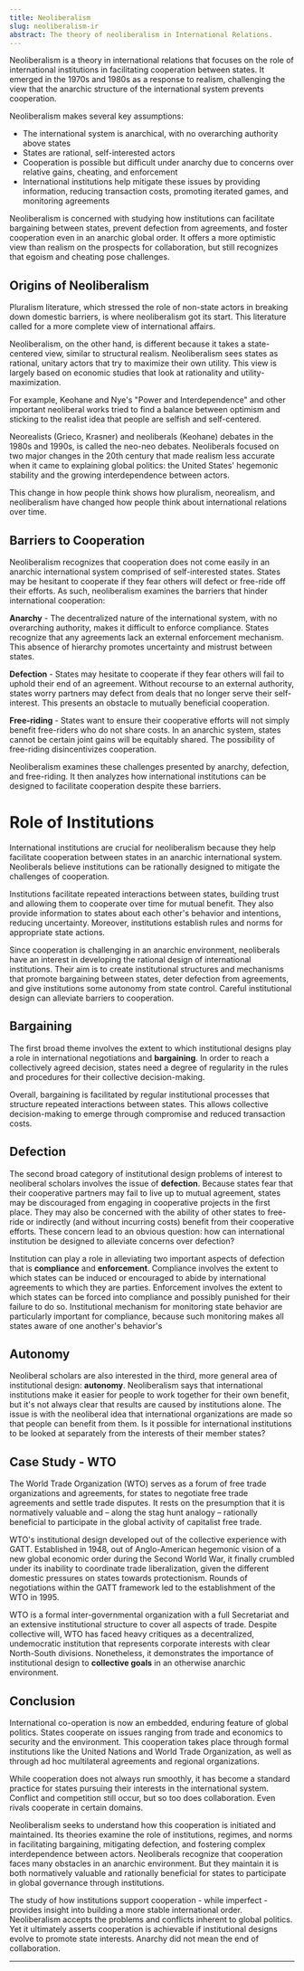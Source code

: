 ```yaml
---
title: Neoliberalism
slug: neoliberalism-ir
abstract: The theory of neoliberalism in International Relations.
---
```


Neoliberalism is a theory in international relations that focuses on the role of international institutions in facilitating cooperation between states. It emerged in the 1970s and 1980s as a response to realism, challenging the view that the anarchic structure of the international system prevents cooperation. 

Neoliberalism makes several key assumptions:

- The international system is anarchical, with no overarching authority above states
- States are rational, self-interested actors
- Cooperation is possible but difficult under anarchy due to concerns over relative gains, cheating, and enforcement
- International institutions help mitigate these issues by providing information, reducing transaction costs, promoting iterated games, and monitoring agreements

Neoliberalism is concerned with studying how institutions can facilitate bargaining between states, prevent defection from agreements, and foster cooperation even in an anarchic global order. It offers a more optimistic view than realism on the prospects for collaboration, but still recognizes that egoism and cheating pose challenges.

## Origins of Neoliberalism

Pluralism literature, which stressed the role of non-state actors in breaking down domestic barriers, is where neoliberalism got its start. This literature called for a more complete view of international affairs.

Neoliberalism, on the other hand, is different because it takes a state-centered view, similar to structural realism. Neoliberalism sees states as rational, unitary actors that try to maximize their own utility. This view is largely based on economic studies that look at rationality and utility-maximization.

For example, Keohane and Nye's "Power and Interdependence" and other important neoliberal works tried to find a balance between optimism and sticking to the realist idea that people are selfish and self-centered.

Neorealists (Grieco, Krasner) and neoliberals (Keohane) debates in the 1980s and 1990s, is called the neo-neo debates. Neoliberals focused on two major changes in the 20th century that made realism less accurate when it came to explaining global politics: the United States' hegemonic stability and the growing interdependence between actors.

This change in how people think shows how pluralism, neorealism, and neoliberalism have changed how people think about international relations over time.

## Barriers to Cooperation

Neoliberalism recognizes that cooperation does not come easily in an anarchic international system comprised of self-interested states. States may be hesitant to cooperate if they fear others will defect or free-ride off their efforts. As such, neoliberalism examines the barriers that hinder international cooperation:

**Anarchy** - The decentralized nature of the international system, with no overarching authority, makes it difficult to enforce compliance. States recognize that any agreements lack an external enforcement mechanism. This absence of hierarchy promotes uncertainty and mistrust between states.

**Defection** - States may hesitate to cooperate if they fear others will fail to uphold their end of an agreement. Without recourse to an external authority, states worry partners may defect from deals that no longer serve their self-interest. This presents an obstacle to mutually beneficial cooperation.

**Free-riding** - States want to ensure their cooperative efforts will not simply benefit free-riders who do not share costs. In an anarchic system, states cannot be certain joint gains will be equitably shared. The possibility of free-riding disincentivizes cooperation.

Neoliberalism examines these challenges presented by anarchy, defection, and free-riding. It then analyzes how international institutions can be designed to facilitate cooperation despite these barriers.

# Role of Institutions

International institutions are crucial for neoliberalism because they help facilitate cooperation between states in an anarchic international system. Neoliberals believe institutions can be rationally designed to mitigate the challenges of cooperation.

Institutions facilitate repeated interactions between states, building trust and allowing them to cooperate over time for mutual benefit. They also provide information to states about each other's behavior and intentions, reducing uncertainty. Moreover, institutions establish rules and norms for appropriate state actions.

Since cooperation is challenging in an anarchic environment, neoliberals have an interest in developing the rational design of international institutions. Their aim is to create institutional structures and mechanisms that promote bargaining between states, deter defection from agreements, and give institutions some autonomy from state control. Careful institutional design can alleviate barriers to cooperation.

## Bargaining

The first broad theme involves the extent to which institutional designs play a role in international negotiations and **bargaining**. In order to reach a collectively agreed decision, states need a degree of regularity in the rules and procedures for their collective decision-making. 

Overall, bargaining is facilitated by regular institutional processes that structure repeated interactions between states. This allows collective decision-making to emerge through compromise and reduced transaction costs.

## Defection 

The second broad category of institutional design problems of interest to neoliberal scholars involves the issue of **defection**. Because states fear that their cooperative partners may fail to live up to mutual agreement, states may be discouraged from engaging in cooperative projects in the first place. They may also be concerned with the ability of other states to free-ride or indirectly (and without incurring costs) benefit from their cooperative efforts. These concern lead to an obvious question: how can international institution be designed to alleviate concerns over defection?

Institution can play a role in alleviating two important aspects of defection that is **compliance** and **enforcement**. Compliance involves the extent to which states can be induced or encouraged to abide by international agreements to which they are parties. Enforcement involves the extent to which states can be forced into compliance and possibly punished for their failure to do so. Institutional mechanism for monitoring state behavior are particularly important for compliance, because such monitoring makes all states aware of one another's behavior's

## Autonomy

Neoliberal scholars are also interested in the third, more general area of institutional design: **autonomy**. Neoliberalism says that international institutions make it easier for people to work together for their own benefit, but it's not always clear that results are caused by institutions alone. The issue is with the neoliberal idea that international organizations are made so that people can benefit from them. Is it possible for international institutions to be looked at separately from the interests of their member states?

## Case Study - WTO

The World Trade Organization (WTO) serves as a forum of free trade organizations and agreements, for states to negotiate free trade agreements and settle trade disputes. It rests on the presumption that it is normatively valuable and – along the stag hunt analogy – rationally beneficial to participate in the global activity of capitalist free trade. 

WTO's institutional design developed out of the collective experience with GATT. Established in 1948, out of Anglo-American hegemonic vision of a new global economic order during the Second World War, it finally crumbled under its inability to coordinate trade liberalization, given the different domestic pressures on states towards protectionism. Rounds of negotiations within the GATT framework led to the establishment of the WTO in 1995.

WTO is a formal inter-governmental organization with a full Secretariat and an extensive institutional structure to cover all aspects of trade. Despite collective will, WTO has faced heavy critiques as a decentralized, undemocratic institution that represents corporate interests with clear North-South divisions. Nonetheless, it demonstrates the importance of institutional design to **collective goals** in an otherwise anarchic environment.

## Conclusion

International co-operation is now an embedded, enduring feature of global politics. States cooperate on issues ranging from trade and economics to security and the environment. This cooperation takes place through formal institutions like the United Nations and World Trade Organization, as well as through ad hoc multilateral agreements and regional organizations. 

While cooperation does not always run smoothly, it has become a standard practice for states pursuing their interests in the international system. Conflict and competition still occur, but so too does collaboration. Even rivals cooperate in certain domains.

Neoliberalism seeks to understand how this cooperation is initiated and maintained. Its theories examine the role of institutions, regimes, and norms in facilitating bargaining, mitigating defection, and fostering complex interdependence between actors. Neoliberals recognize that cooperation faces many obstacles in an anarchic environment. But they maintain it is both normatively valuable and rationally beneficial for states to participate in global governance through institutions.

The study of how institutions support cooperation - while imperfect - provides insight into building a more stable international order. Neoliberalism accepts the problems and conflicts inherent to global politics. Yet it ultimately asserts cooperation is achievable if institutional designs evolve to promote state interests. Anarchy did not mean the end of collaboration.


---